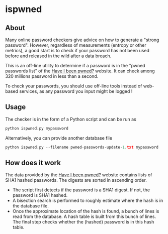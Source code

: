 # ispwned

## About

Many online password checkers give advice on how to generate a "strong password". 
However, regardless of measurements (entropy or other metrics), a good start is to check if your password has not been used before and released in the wild after a data breach. 

This is an off-line utility to determine if a password is in the "pwned passwords list" of the [Have I been pwned?](https://haveibeenpwned.com/Passwords) website. 
It can check among 320 millions password in less than a second.

To check your passwords, you should use off-line tools instead of web-based services, as any password you input might be logged !

## Usage

The checker is in the form of a Python script and can be run as

```python
python ispwned.py mypassword
```

Alternatively, you can provide another database file

```python
python ispwned.py --filename pwned-passwords-update-1.txt mypassword
```

## How does it work

The data provided by the [Have I been pwned?](https://haveibeenpwned.com/Passwords) website 
contains lists of SHA1 hashed passwords. 
The digests are sorted in ascending order.

   * The script first detects if the password is a SHA1 digest. If not, the password is SHA1 hashed.
   * A bisection search is performed to roughly estimate where the hash is in the database file.
   * Once the approximate location of the hash is found, a bunch of lines is read from the database. A hash table is built from this bunch of lines. The  final step checks whether the (hashed) password is in this hash table.

